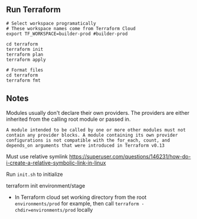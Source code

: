 ## Run Terraform

```
# Select workspace programatically
# These workspace names come from Terraform Cloud
export TF_WORKSPACE=builder-prod #builder-prod

cd terraform
terraform init
terraform plan
terraform apply
```

```
# Format files
cd terraform
terraform fmt
```


## Notes

Modules usually don't declare their own providers. The providers are either inherited from the calling root module or passed in.

`A module intended to be called by one or more other modules must not contain any provider blocks. A module containing its own provider configurations is not compatible with the for_each, count, and depends_on arguments that were introduced in Terraform v0.13`

Must use relative symlink https://superuser.com/questions/146231/how-do-i-create-a-relative-symbolic-link-in-linux

Run `init.sh` to initialize

terraform init environment/stage

- In Terraform cloud set working directory from the root `environments/prod` for example, then call `terraform -chdir=environments/prod` locally
